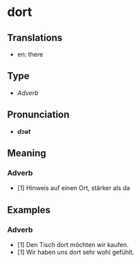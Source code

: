 # dort
## Translations
- en: there
## Type
- _Adverb_
## Pronunciation
- **_dɔʁt_**
## Meaning
### Adverb
- [1] Hinweis auf einen Ort, stärker als da
## Examples
### Adverb
- [1] Den Tisch dort möchten wir kaufen.
- [1] Wir haben uns dort sehr wohl gefühlt.
